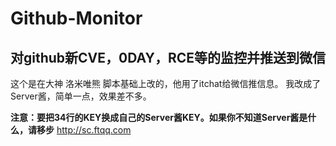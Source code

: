 # Github-Monitor
对github新CVE，0DAY，RCE等的监控并推送到微信
-----------------
这个是在大神 洛米唯熊 脚本基础上改的，他用了itchat给微信推信息。
我改成了Server酱，简单一点，效果差不多。

**注意：要把34行的KEY换成自己的Server酱KEY。如果你不知道Server酱是什么，请移步**
http://sc.ftqq.com
